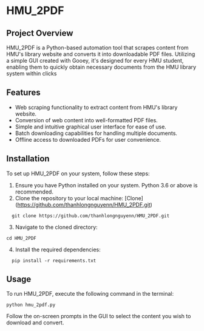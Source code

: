# HMU_2PDF

## Project Overview
HMU_2PDF is a Python-based automation tool that scrapes content from HMU's library website and converts it into downloadable PDF files. Utilizing a simple GUI created with Gooey, it's designed for every HMU student, enabling them to quickly obtain necessary documents from the HMU library system within clicks

## Features
- Web scraping functionality to extract content from HMU's library website.
- Conversion of web content into well-formatted PDF files.
- Simple and intuitive graphical user interface for ease of use.
- Batch downloading capabilities for handling multiple documents.
- Offline access to downloaded PDFs for user convenience.

## Installation
To set up HMU_2PDF on your system, follow these steps:

1. Ensure you have Python installed on your system. Python 3.6 or above is recommended.
2. Clone the repository to your local machine:
[Clone]
(https://github.com/thanhlongnguyenn/HMU_2PDF.git)
```
  git clone https://github.com/thanhlongnguyenn/HMU_2PDF.git
```
3. Navigate to the cloned directory:
```
cd HMU_2PDF
```
4. Install the required dependencies:
```
  pip install -r requirements.txt
```

## Usage
To run HMU_2PDF, execute the following command in the terminal:
```
python hmu_2pdf.py
```
Follow the on-screen prompts in the GUI to select the content you wish to download and convert.

